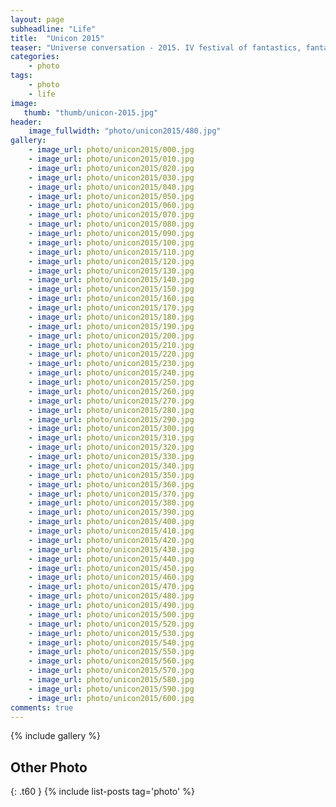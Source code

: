 ```yaml
---
layout: page
subheadline: "Life"
title:  "Unicon 2015"
teaser: "Universe conversation - 2015. IV festival of fantastics, fantasy, comics and games. Minsk, Belarus."
categories:
    - photo
tags:
    - photo
    - life
image:
   thumb: "thumb/unicon-2015.jpg"
header:
    image_fullwidth: "photo/unicon2015/480.jpg"
gallery:
    - image_url: photo/unicon2015/000.jpg
    - image_url: photo/unicon2015/010.jpg
    - image_url: photo/unicon2015/020.jpg
    - image_url: photo/unicon2015/030.jpg
    - image_url: photo/unicon2015/040.jpg
    - image_url: photo/unicon2015/050.jpg
    - image_url: photo/unicon2015/060.jpg
    - image_url: photo/unicon2015/070.jpg
    - image_url: photo/unicon2015/080.jpg
    - image_url: photo/unicon2015/090.jpg
    - image_url: photo/unicon2015/100.jpg
    - image_url: photo/unicon2015/110.jpg
    - image_url: photo/unicon2015/120.jpg
    - image_url: photo/unicon2015/130.jpg
    - image_url: photo/unicon2015/140.jpg
    - image_url: photo/unicon2015/150.jpg
    - image_url: photo/unicon2015/160.jpg
    - image_url: photo/unicon2015/170.jpg
    - image_url: photo/unicon2015/180.jpg
    - image_url: photo/unicon2015/190.jpg
    - image_url: photo/unicon2015/200.jpg
    - image_url: photo/unicon2015/210.jpg
    - image_url: photo/unicon2015/220.jpg
    - image_url: photo/unicon2015/230.jpg
    - image_url: photo/unicon2015/240.jpg
    - image_url: photo/unicon2015/250.jpg
    - image_url: photo/unicon2015/260.jpg
    - image_url: photo/unicon2015/270.jpg
    - image_url: photo/unicon2015/280.jpg
    - image_url: photo/unicon2015/290.jpg
    - image_url: photo/unicon2015/300.jpg
    - image_url: photo/unicon2015/310.jpg
    - image_url: photo/unicon2015/320.jpg
    - image_url: photo/unicon2015/330.jpg
    - image_url: photo/unicon2015/340.jpg
    - image_url: photo/unicon2015/350.jpg
    - image_url: photo/unicon2015/360.jpg
    - image_url: photo/unicon2015/370.jpg
    - image_url: photo/unicon2015/380.jpg
    - image_url: photo/unicon2015/390.jpg
    - image_url: photo/unicon2015/400.jpg
    - image_url: photo/unicon2015/410.jpg
    - image_url: photo/unicon2015/420.jpg
    - image_url: photo/unicon2015/430.jpg
    - image_url: photo/unicon2015/440.jpg
    - image_url: photo/unicon2015/450.jpg
    - image_url: photo/unicon2015/460.jpg
    - image_url: photo/unicon2015/470.jpg
    - image_url: photo/unicon2015/480.jpg
    - image_url: photo/unicon2015/490.jpg
    - image_url: photo/unicon2015/500.jpg
    - image_url: photo/unicon2015/520.jpg
    - image_url: photo/unicon2015/530.jpg
    - image_url: photo/unicon2015/540.jpg
    - image_url: photo/unicon2015/550.jpg
    - image_url: photo/unicon2015/560.jpg
    - image_url: photo/unicon2015/570.jpg
    - image_url: photo/unicon2015/580.jpg
    - image_url: photo/unicon2015/590.jpg
    - image_url: photo/unicon2015/600.jpg
comments: true
---
```


{% include gallery %}


## Other Photo
{: .t60 }
{% include list-posts tag='photo' %}
